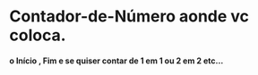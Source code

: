 # Contador-de-Número aonde vc coloca.
#### o Início , Fim e se quiser contar de 1 em 1 ou  2 em 2 etc...

